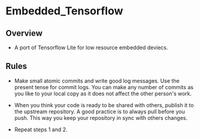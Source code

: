 # Embedded_Tensorflow
## Overview
- A port of Tensorflow Lite for low resource embedded deviecs.

## Rules
- Make small atomic commits and write good log messages. Use the present tense for commit logs. You can make any number of commits as you like to your local copy as it does not affect the other person's work.

- When you think your code is ready to be shared with others, publish it to the upstream repository. 
A good practice is to always pull before you push. This way you keep your repository in sync with others changes.

- Repeat steps 1 and 2.
